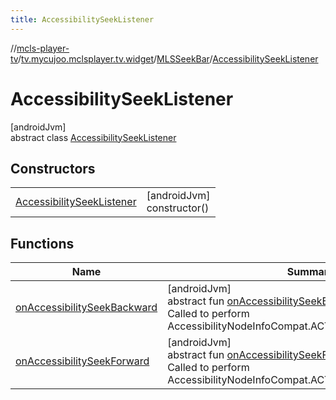 ```yaml
---
title: AccessibilitySeekListener
---
```

//[mcls-player-tv](../../../../index.html)/[tv.mycujoo.mclsplayer.tv.widget](../../index.html)/[MLSSeekBar](../index.html)/[AccessibilitySeekListener](index.html)



# AccessibilitySeekListener



[androidJvm]\
abstract class [AccessibilitySeekListener](index.html)



## Constructors


| | |
|---|---|
| [AccessibilitySeekListener](-accessibility-seek-listener.html) | [androidJvm]<br>constructor() |


## Functions


| Name | Summary |
|---|---|
| [onAccessibilitySeekBackward](on-accessibility-seek-backward.html) | [androidJvm]<br>abstract fun [onAccessibilitySeekBackward](on-accessibility-seek-backward.html)(): [Boolean](https://kotlinlang.org/api/latest/jvm/stdlib/kotlin/-boolean/index.html)<br>Called to perform AccessibilityNodeInfoCompat.ACTION_SCROLL_BACKWARD |
| [onAccessibilitySeekForward](on-accessibility-seek-forward.html) | [androidJvm]<br>abstract fun [onAccessibilitySeekForward](on-accessibility-seek-forward.html)(): [Boolean](https://kotlinlang.org/api/latest/jvm/stdlib/kotlin/-boolean/index.html)<br>Called to perform AccessibilityNodeInfoCompat.ACTION_SCROLL_FORWARD |

